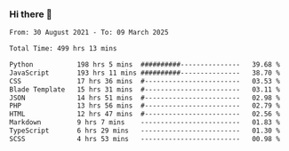 ### Hi there 👋

<!--
**dominoto/dominoto** is a ✨ _special_ ✨ repository because its `README.md` (this file) appears on your GitHub profile.

Here are some ideas to get you started:

- 🔭 I’m currently working on ...
- 🌱 I’m currently learning ...
- 👯 I’m looking to collaborate on ...
- 🤔 I’m looking for help with ...
- 💬 Ask me about ...
- 📫 How to reach me: ...
- 😄 Pronouns: ...
- ⚡ Fun fact: ...
-->
<!--START_SECTION:waka-->

```txt
From: 30 August 2021 - To: 09 March 2025

Total Time: 499 hrs 13 mins

Python           198 hrs 5 mins  ##########---------------   39.68 %
JavaScript       193 hrs 11 mins ##########---------------   38.70 %
CSS              17 hrs 36 mins  #------------------------   03.53 %
Blade Template   15 hrs 31 mins  #------------------------   03.11 %
JSON             14 hrs 51 mins  #------------------------   02.98 %
PHP              13 hrs 56 mins  #------------------------   02.79 %
HTML             12 hrs 47 mins  #------------------------   02.56 %
Markdown         9 hrs 7 mins    -------------------------   01.83 %
TypeScript       6 hrs 29 mins   -------------------------   01.30 %
SCSS             4 hrs 53 mins   -------------------------   00.98 %
```

<!--END_SECTION:waka-->

